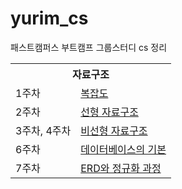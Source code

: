 # yurim_cs
패스트캠퍼스 부트캠프 그룹스터디 cs 정리

<table>
<tr><th colspan="2">자료구조</th></tr>
<tr><td rowspan="1">1주차</td><td><a href = "https://velog.io/@dbfla0628/Chapter-05.-%EC%9E%90%EB%A3%8C-%EA%B5%AC%EC%A1%B0-%EB%B3%B5%EC%9E%A1%EB%8F%84">복잡도</a></td></tr>
<tr><td rowspan="1">2주차</td><td><a href = "https://velog.io/@dbfla0628/%EB%A9%B4%EC%A0%91%EC%9D%84-%EC%9C%84%ED%95%9C-CS-%EC%A0%84%EA%B3%B5%EC%A7%80%EC%8B%9D-%EB%85%B8%ED%8A%B8-Chapter-05.-%EC%9E%90%EB%A3%8C-%EA%B5%AC%EC%A1%B0-%EC%84%A0%ED%98%95-%EC%9E%90%EB%A3%8C-%EA%B5%AC%EC%A1%B0-6xrv5c0a">선형 자료구조</a></td></tr>
<tr><td rowspan="1">3주차, 4주차</td><td><a href = "https://velog.io/@dbfla0628/%EB%A9%B4%EC%A0%91%EC%9D%84-%EC%9C%84%ED%95%9C-CS-%EC%A0%84%EA%B3%B5%EC%A7%80%EC%8B%9D-%EB%85%B8%ED%8A%B8-Chapter-05.-%EC%9E%90%EB%A3%8C-%EA%B5%AC%EC%A1%B0-%EB%B9%84%EC%84%A0%ED%98%95-%EC%9E%90%EB%A3%8C-%EA%B5%AC%EC%A1%B0">비선형 자료구조</a></td></tr>
<tr><td rowspan="1">6주차</td><td><a href = "https://velog.io/@dbfla0628/%EB%A9%B4%EC%A0%91%EC%9D%84-%EC%9C%84%ED%95%9C-CS-%EC%A0%84%EA%B3%B5%EC%A7%80%EC%8B%9D-%EB%85%B8%ED%8A%B8-Chapter-04.-%EC%9E%90%EB%A3%8C-%EA%B5%AC%EC%A1%B0-%EB%8D%B0%EC%9D%B4%ED%84%B0%EB%B2%A0%EC%9D%B4%EC%8A%A4%EC%9D%98-%EA%B8%B0%EB%B3%B8">데이터베이스의 기본</a></td></tr>
<tr><td rowspan="1">7주차</td><td><a href = "https://velog.io/@dbfla0628/%EB%A9%B4%EC%A0%91%EC%9D%84-%EC%9C%84%ED%95%9C-CS-%EC%A0%84%EA%B3%B5%EC%A7%80%EC%8B%9D-%EB%85%B8%ED%8A%B8-Chapter-04.-%EB%8D%B0%EC%9D%B4%ED%84%B0%EB%B2%A0%EC%9D%B4%EC%8A%A4-ERD%EC%99%80-%EC%A0%95%EA%B7%9C%ED%99%94-%EA%B3%BC%EC%A0%95">ERD와 정규화 과정</a></td></tr>
</table>
